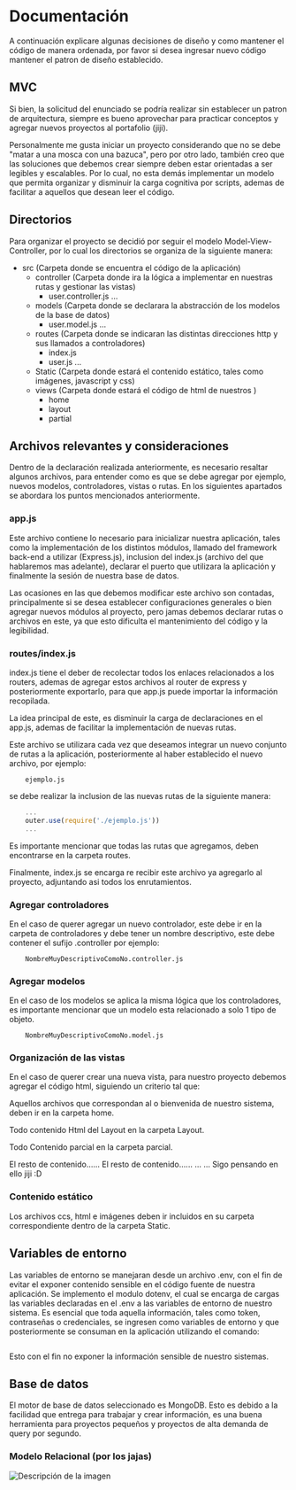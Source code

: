 # Documentación
A continuación explicare algunas decisiones de diseño y como mantener el código de manera ordenada, por favor si desea ingresar nuevo código mantener el patron de diseño establecido.

## MVC
Si bien, la solicitud del enunciado se podría realizar sin establecer un patron de arquitectura, siempre es bueno aprovechar para practicar conceptos y agregar nuevos proyectos al portafolio (jiji).

Personalmente me gusta iniciar un proyecto considerando que no se debe "matar a una mosca con una bazuca", pero por otro lado, también creo que las soluciones que debemos crear siempre deben estar orientadas a ser legibles y escalables. Por lo cual, no esta demás implementar un modelo que permita organizar y disminuir la carga cognitiva por scripts, ademas de facilitar a aquellos que desean leer el código.

## Directorios
Para organizar el proyecto se decidió por seguir el modelo Model-View-Controller, por lo cual los directorios se organiza de la siguiente manera:

* src (Carpeta donde se encuentra el código de la aplicación)
    * controller (Carpeta donde ira la lógica a implementar en nuestras rutas y gestionar las vistas)
        * user.controller.js
        ...
    * models (Carpeta donde se declarara la abstracción de los modelos de la base de datos)
        * user.model.js
        ...
    * routes (Carpeta donde se indicaran las distintas direcciones http y sus llamados a controladores)
        * index.js
        * user.js
        ...
    * Static (Carpeta donde estará el contenido estático, tales como imágenes, javascript y css)
    * views (Carpeta donde estará el código de html de nuestros )
        * home 
        * layout
        * partial
            

## Archivos relevantes y consideraciones
Dentro de la declaración realizada anteriormente, es necesario resaltar algunos archivos, para entender como es que se debe agregar por ejemplo, nuevos modelos, controladores, vistas o rutas.
En los siguientes apartados se abordara los puntos mencionados anteriormente.

### app.js
Este archivo contiene lo necesario para inicializar nuestra aplicación, tales como la implementación de los distintos módulos, llamado del framework back-end a utilizar (Express.js), inclusion del index.js (archivo del que hablaremos mas adelante), declarar el puerto que utilizara la aplicación y finalmente la sesión de nuestra base de datos.

Las ocasiones en las que debemos modificar este archivo son contadas, principalmente si se desea establecer configuraciones generales o bien agregar nuevos módulos al proyecto, pero jamas debemos declarar rutas o archivos en este, ya que esto dificulta el mantenimiento del código y la legibilidad.

### routes/index.js
index.js tiene el deber de recolectar todos los enlaces relacionados a los routers, ademas de agregar estos archivos al router de express y posteriormente exportarlo, para que app.js puede importar la información recopilada.

La idea principal de este, es disminuir la carga de declaraciones en el app.js, ademas de facilitar la implementación de nuevas rutas.

Este archivo se utilizara cada vez que deseamos integrar un nuevo conjunto de rutas a la aplicación, posteriormente al haber establecido el nuevo archivo, por ejemplo:

```
    ejemplo.js
```
se debe realizar la inclusion de las nuevas rutas de la siguiente manera:

```javascript
    ...
    outer.use(require('./ejemplo.js'))
    ...
```
Es importante mencionar que todas las rutas que agregamos, deben encontrarse en la carpeta routes.

Finalmente, index.js se encarga re recibir este archivo ya agregarlo al proyecto, adjuntando asi todos los enrutamientos.

### Agregar controladores
En el caso de querer agregar un nuevo controlador, este debe ir en la carpeta de controladores y debe tener un nombre descriptivo, este debe contener el sufijo .controller por ejemplo:
```
    NombreMuyDescriptivoComoNo.controller.js
``` 
### Agregar modelos
En el caso de los modelos se aplica la misma lógica que los controladores, es importante mencionar que un modelo esta relacionado a solo 1 tipo de objeto.
```
    NombreMuyDescriptivoComoNo.model.js
``` 
### Organización de las vistas
En el caso de querer crear una nueva vista, para nuestro proyecto debemos agregar el código html, siguiendo un criterio tal que:

Aquellos archivos que correspondan al o bienvenida de nuestro sistema, deben ir en la carpeta home.

Todo contenido Html del Layout en la carpeta Layout.

Todo Contenido parcial en la carpeta parcial.

El resto de contenido......
El resto de contenido......
...
...
Sigo pensando en ello jiji :D

### Contenido estático
Los archivos ccs, html e imágenes deben ir incluidos en su carpeta correspondiente dentro de la carpeta Static.

## Variables de entorno
Las variables de entorno se manejaran desde un archivo .env, con el fin de evitar el exponer contenido sensible en el código fuente de nuestra aplicación. Se implemento el modulo dotenv, el cual se encarga de cargas las variables declaradas en el .env a las variables de entorno de nuestro sistema. 
Es esencial que toda aquella información, tales como token, contraseñas o credenciales, se ingresen como variables de entorno y que posteriormente se consuman en la aplicación utilizando el comando: 
```javascript

```
Esto con el fin no exponer la información sensible de nuestro sistemas.

## Base de datos
El motor de base de datos seleccionado es MongoDB. Esto es debido a la facilidad que entrega para trabajar y crear información, es una buena herramienta para proyectos pequeños y proyectos de alta demanda de query por segundo.

### Modelo Relacional (por los jajas)
![Descripción de la imagen](https://memecreator.org/static/images/memes/5485764.jpg)